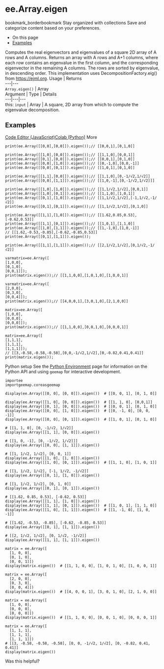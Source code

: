  
#  ee.Array.eigen
bookmark_borderbookmark Stay organized with collections  Save and categorize content based on your preferences.
  * On this page
  * [Examples](https://developers.google.com/earth-engine/apidocs/ee-array-eigen#examples)


Computes the real eigenvectors and eigenvalues of a square 2D array of A rows and A columns. Returns an array with A rows and A+1 columns, where each row contains an eigenvalue in the first column, and the corresponding eigenvector in the remaining A columns. The rows are sorted by eigenvalue, in descending order.
This implementation uses DecompositionFactory.eig() from https://ejml.org.
Usage | Returns  
---|---  
`Array.eigen()` | Array  
Argument | Type | Details  
---|---|---  
this: `input` | Array | A square, 2D array from which to compute the eigenvalue decomposition.  
## Examples
[Code Editor (JavaScript)](https://developers.google.com/earth-engine/apidocs/ee-array-eigen#code-editor-javascript-sample)[Colab (Python)](https://developers.google.com/earth-engine/apidocs/ee-array-eigen#colab-python-sample) More
```
print(ee.Array([[0,0],[0,0]]).eigen());// [[0,0,1],[0,1,0]]

print(ee.Array([[1,0],[0,0]]).eigen());// [[1,1,0],[0,0,1]]
print(ee.Array([[0,1],[0,0]]).eigen());// [[0,0,1],[0,1,0]]
print(ee.Array([[0,0],[1,0]]).eigen());// [[0,-1,0],[0,0,-1]]
print(ee.Array([[0,0],[0,1]]).eigen());// [[1,0,1],[0,1,0]]

print(ee.Array([[1,1],[0,0]]).eigen());// [[1,1,0],[0,-1/√2,1/√2]]
print(ee.Array([[0,0],[1,1]]).eigen());// [[1,0,-1],[0,-1/√2,1/√2]]]

print(ee.Array([[1,0],[1,0]]).eigen());// [[1,1/√2,1/√2],[0,0,1]]
print(ee.Array([[1,0],[0,1]]).eigen());// [[1,1,0],[1,0,1]]
print(ee.Array([[0,1],[1,0]]).eigen());// [[1,1/√2,1/√2],[-1,1/√2,-1/√2]]
print(ee.Array([[0,1],[0,1]]).eigen());// [[1,1/√2,1/√2],[0,1,0]]

print(ee.Array([[1,1],[1,0]]).eigen());// [[1.62,0.85,0.53],[-0.62,0.53]]
print(ee.Array([[1,1],[0,1]]).eigen());// [[1,0,1],[1,1,0]]
print(ee.Array([[1,0],[1,1]]).eigen());// [[1,-1,0],[1,0,-1]]
// [[1.62,-0.53,-0.85],[-0.62,-0.85,0.53]]
print(ee.Array([[0,1],[1,1]]).eigen());

print(ee.Array([[1,1],[1,1]]).eigen());// [[2,1/√2,1/√2],[0,1/√2,-1/√2]]

varmatrix=ee.Array([
[1,0,0],
[0,1,0],
[0,0,1]]);
print(matrix.eigen());// [[1,1,0,0],[1,0,1,0],[1,0,0,1]]

varmatrix=ee.Array([
[2,0,0],
[0,3,0],
[0,0,4]]);
print(matrix.eigen());// [[4,0,0,1],[3,0,1,0],[2,1,0,0]]

matrix=ee.Array([
[1,0,0],
[0,0,0],
[0,0,0]]);
print(matrix.eigen());// [[1,1,0,0],[0,0,1,0],[0,0,0,1]]

matrix=ee.Array([
[1,1,1],
[1,1,1],
[1,1,1]]);
// [[3,-0.58,-0.58,-0.58],[0,0,-1/√2,1/√2],[0,-0.82,0.41,0.41]]
print(matrix.eigen());
```
Python setup
See the [ Python Environment](https://developers.google.com/earth-engine/guides/python_install) page for information on the Python API and using `geemap` for interactive development.
```
importee
importgeemap.coreasgeemap
```
```
display(ee.Array([[0, 0], [0, 0]]).eigen())  # [[0, 0, 1], [0, 1, 0]]

display(ee.Array([[1, 0], [0, 0]]).eigen())  # [[1, 1, 0], [0,0,1]]
display(ee.Array([[0, 1], [0, 0]]).eigen())  # [[0, 0, 1], [0, 1, 0]]
display(ee.Array([[0, 0], [1, 0]]).eigen())  # [[0, -1, 0], [0, 0, -1]]
display(ee.Array([[0, 0], [0, 1]]).eigen())  # [[1, 0, 1], [0, 1, 0]]

# [[1, 1, 0], [0, -1/√2, 1/√2]]
display(ee.Array([[1, 1], [0, 0]]).eigen())

# [[1, 0, -1], [0, -1/√2, 1/√2]]]
display(ee.Array([[0, 0], [1, 1]]).eigen())

# [[1, 1/√2, 1/√2], [0, 0, 1]]
display(ee.Array([[1, 0], [1, 0]]).eigen())
display(ee.Array([[1, 0], [0, 1]]).eigen())  # [[1, 1, 0], [1, 0, 1]]

# [[1, 1/√2, 1/√2], [-1, 1/√2, -1/√2]]
display(ee.Array([[0, 1], [1, 0]]).eigen())

# [[1, 1/√2, 1/√2], [0, 1, 0]]
display(ee.Array([[0, 1], [0, 1]]).eigen())

# [[1.62, 0.85, 0.53], [-0.62, 0.53]]
display(ee.Array([[1, 1], [1, 0]]).eigen())
display(ee.Array([[1, 1], [0, 1]]).eigen())  # [[1, 0, 1], [1, 1, 0]]
display(ee.Array([[1, 0], [1, 1]]).eigen())  # [[1, -1, 0], [1, 0, -1]]

# [[1.62, -0.53, -0.85], [-0.62, -0.85, 0.53]]
display(ee.Array([[0, 1], [1, 1]]).eigen())

# [[2, 1/√2, 1/√2], [0, 1/√2, -1/√2]]
display(ee.Array([[1, 1], [1, 1]]).eigen())

matrix = ee.Array([
  [1, 0, 0],
  [0, 1, 0],
  [0, 0, 1]])
display(matrix.eigen())  # [[1, 1, 0, 0], [1, 0, 1, 0], [1, 0, 0, 1]]

matrix = ee.Array([
  [2, 0, 0],
  [0, 3, 0],
  [0, 0, 4]])
display(matrix.eigen())  # [[4, 0, 0, 1], [3, 0, 1, 0], [2, 1, 0, 0]]

matrix = ee.Array([
  [1, 0, 0],
  [0, 0, 0],
  [0, 0, 0]])
display(matrix.eigen())  # [[1, 1, 0, 0], [0, 0, 1, 0], [0, 0, 0, 1]]

matrix = ee.Array([
  [1, 1, 1],
  [1, 1, 1],
  [1, 1, 1]])
# [[3, -0.58, -0.58, -0.58], [0, 0, -1/√2, 1/√2], [0, -0.82, 0.41, 0.41]]
display(matrix.eigen())
```

Was this helpful?
